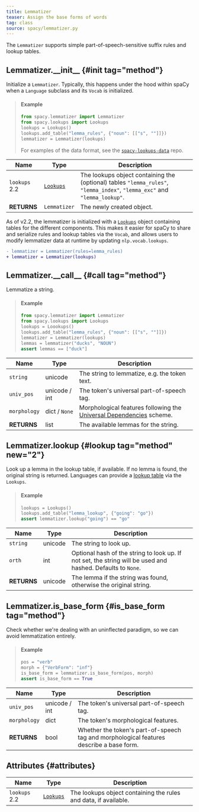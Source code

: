 ```yaml
---
title: Lemmatizer
teaser: Assign the base forms of words
tag: class
source: spacy/lemmatizer.py
---
```


The `Lemmatizer` supports simple part-of-speech-sensitive suffix rules and
lookup tables.

## Lemmatizer.\_\_init\_\_ {#init tag="method"}

Initialize a `Lemmatizer`. Typically, this happens under the hood within spaCy
when a `Language` subclass and its `Vocab` is initialized.

> #### Example
>
> ```python
> from spacy.lemmatizer import Lemmatizer
> from spacy.lookups import Lookups
> lookups = Lookups()
> lookups.add_table("lemma_rules", {"noun": [["s", ""]]})
> lemmatizer = Lemmatizer(lookups)
> ```
>
> For examples of the data format, see the
> [`spacy-lookups-data`](https://github.com/explosion/spacy-lookups-data) repo.

| Name                                   | Type                      | Description                                                                                                               |
| -------------------------------------- | ------------------------- | ------------------------------------------------------------------------------------------------------------------------- |
| `lookups` <Tag variant="new">2.2</Tag> | [`Lookups`](/api/lookups) | The lookups object containing the (optional) tables `"lemma_rules"`, `"lemma_index"`, `"lemma_exc"` and `"lemma_lookup"`. |
| **RETURNS**                            | `Lemmatizer`              | The newly created object.                                                                                                 |

<Infobox title="Deprecation note" variant="danger">

As of v2.2, the lemmatizer is initialized with a [`Lookups`](/api/lookups)
object containing tables for the different components. This makes it easier for
spaCy to share and serialize rules and lookup tables via the `Vocab`, and allows
users to modify lemmatizer data at runtime by updating `nlp.vocab.lookups`.

```diff
- lemmatizer = Lemmatizer(rules=lemma_rules)
+ lemmatizer = Lemmatizer(lookups)
```

</Infobox>

## Lemmatizer.\_\_call\_\_ {#call tag="method"}

Lemmatize a string.

> #### Example
>
> ```python
> from spacy.lemmatizer import Lemmatizer
> from spacy.lookups import Lookups
> lookups = Loookups()
> lookups.add_table("lemma_rules", {"noun": [["s", ""]]})
> lemmatizer = Lemmatizer(lookups)
> lemmas = lemmatizer("ducks", "NOUN")
> assert lemmas == ["duck"]
> ```

| Name         | Type          | Description                                                                                              |
| ------------ | ------------- | -------------------------------------------------------------------------------------------------------- |
| `string`     | unicode       | The string to lemmatize, e.g. the token text.                                                            |
| `univ_pos`   | unicode / int | The token's universal part-of-speech tag.                                                                |
| `morphology` | dict / `None` | Morphological features following the [Universal Dependencies](http://universaldependencies.org/) scheme. |
| **RETURNS**  | list          | The available lemmas for the string.                                                                     |

## Lemmatizer.lookup {#lookup tag="method" new="2"}

Look up a lemma in the lookup table, if available. If no lemma is found, the
original string is returned. Languages can provide a
[lookup table](/usage/adding-languages#lemmatizer) via the `Lookups`.

> #### Example
>
> ```python
> lookups = Lookups()
> lookups.add_table("lemma_lookup", {"going": "go"})
> assert lemmatizer.lookup("going") == "go"
> ```

| Name        | Type    | Description                                                                                                 |
| ----------- | ------- | ----------------------------------------------------------------------------------------------------------- |
| `string`    | unicode | The string to look up.                                                                                      |
| `orth`      | int     | Optional hash of the string to look up. If not set, the string will be used and hashed. Defaults to `None`. |
| **RETURNS** | unicode | The lemma if the string was found, otherwise the original string.                                           |

## Lemmatizer.is_base_form {#is_base_form tag="method"}

Check whether we're dealing with an uninflected paradigm, so we can avoid
lemmatization entirely.

> #### Example
>
> ```python
> pos = "verb"
> morph = {"VerbForm": "inf"}
> is_base_form = lemmatizer.is_base_form(pos, morph)
> assert is_base_form == True
> ```

| Name         | Type          | Description                                                                             |
| ------------ | ------------- | --------------------------------------------------------------------------------------- |
| `univ_pos`   | unicode / int | The token's universal part-of-speech tag.                                               |
| `morphology` | dict          | The token's morphological features.                                                     |
| **RETURNS**  | bool          | Whether the token's part-of-speech tag and morphological features describe a base form. |

## Attributes {#attributes}

| Name                                   | Type                      | Description                                                     |
| -------------------------------------- | ------------------------- | --------------------------------------------------------------- |
| `lookups` <Tag variant="new">2.2</Tag> | [`Lookups`](/api/lookups) | The lookups object containing the rules and data, if available. |
